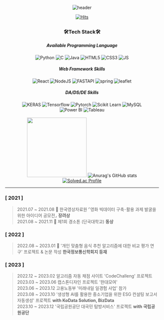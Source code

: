 <div align="center">
  
  ![header](https://capsule-render.vercel.app/api?type=waving&color=timeAuto&height=300&section=header&text=Min%20Gyu&fontSize=90)
  
  [![Hits](https://hits.seeyoufarm.com/api/count/incr/badge.svg?url=https%3A%2F%2Fgithub.com%2FWaRoong2&count_bg=%2327364B&title_bg=%235F7D82&icon=&icon_color=%23FFFFFF&title=hits&edge_flat=false)]([https://hits.seeyoufarm.com](https://github.com/parkmingue00))
  
  
  ##
  ### 🛠Tech Stack🛠
  ##### Available Programming Language
  ![Python](https://img.shields.io/badge/python-3670A0?style=for-the-badge&logo=python&logoColor=white)
  ![C](https://img.shields.io/badge/c-%2300599C.svg?style=for-the-badge&logo=c&logoColor=white)
  ![Java](https://img.shields.io/badge/java-%23ED8B00.svg?style=for-the-badge&logo=java&logoColor=white)
  ![HTML5](https://img.shields.io/badge/html5-%23E34F26.svg?style=for-the-badge&logo=html5&logoColor=white)
  ![CSS3](https://img.shields.io/badge/css3-%231572B6.svg?style=for-the-badge&logo=css3&logoColor=white)
  ![JS](https://img.shields.io/badge/JavaScript-F7DF1E.svg?style=for-the-badge&logo=javascript&logoColor=white)

  ##### Web Framework Skills
  ![React](https://img.shields.io/badge/react-blue.svg?style=for-the-badge&logo=react&logoColor=white)
  ![NodeJS](https://img.shields.io/badge/node.js-green.svg?style=for-the-badge&logo=node.js&logoColor=white)
  ![FASTAPI](https://img.shields.io/badge/fastapi-009688.svg?style=for-the-badge&logo=fastapi&logoColor=white)
  ![spring](https://img.shields.io/badge/spring-6DB33F.svg?style=for-the-badge&logo=spring&logoColor=white)
  ![leaflet](https://img.shields.io/badge/leaflet-199900.svg?style=for-the-badge&logo=leaflet&logoColor=white)

  ##### DA/DS/DE Skills
  ![KERAS](https://img.shields.io/badge/keras-red.svg?style=for-the-badge&logo=keras&logoColor=white)
  ![Tensorflow](https://img.shields.io/badge/tensorflow-FF6F00.svg?style=for-the-badge&logo=tensorflow&logoColor=white)
  ![Pytorch](https://img.shields.io/badge/pytorch-EE4C2C.svg?style=for-the-badge&logo=pytorch&logoColor=white)
  ![Scikit Learn](https://img.shields.io/badge/sckikitlearn-green.svg?style=for-the-badge&logo=scikit-learn&logoColor=white)
  ![MySQL](https://img.shields.io/badge/mysql-3670A0.svg?style=for-the-badge&logo=mysql&logoColor=white)
  <br/>
  ![Power BI](https://img.shields.io/badge/powerbi-yellow.svg?style=for-the-badge&logo=powerbi&logoColor=white)
  ![Tableau](https://img.shields.io/badge/tableau-blue.svg?style=for-the-badge&logo=tableau&logoColor=white)
  <br/><br/>
  <img src="https://github-readme-stats.vercel.app/api/top-langs/?username=parkm2ngyu00&layout=compact" height="195px">
  ![Anurag's GitHub stats](https://github-readme-stats.vercel.app/api?username=parkm2ngyu00&show_icons=true&theme=transparent)
  <br/>
  [![Solved.ac Profile](http://mazassumnida.wtf/api/v2/generate_badge?boj=parkm2ngyu00)](https://solved.ac/parkm2ngyu00/)
  
</div>

---  
### [ 2021 ]  
>2021.07 ~ 2021.08 🥉 한국영상자료원 ⌜영화 빅데이터 구축･활용 과제 발굴을 위한 아이디어 공모전⌟ **장려상**     
>2021.08 ~ 2021.11 🥉 제1회 경소톤 (단국대학교) **동상**  
### [ 2022 ]   
>2022.08 ~ 2023.01 📖 '개인 맞춤형 음식 추천 알고리즘에 대한 비교 평가 연구' 프로젝트 & 논문 작성 **한국정보통신학회지 등재**
### [ 2023 ]
>2022.12 ~ 2023.02 알고리즘 자동 채점 사이트 'CodeChalleng' 프로젝트   
>2023.03 ~ 2023.06 캡스톤디자인 프로젝트 '한대모여'   
>2023.06 ~ 2023.12 고용노동부 '미래내일 일경험 사업' 참가   
>2023.08 ~ 2023.10 '생성형 AI를 활용한 중소기업을 위한 ESG 컨설팅 보고서 자동생성' 프로젝트 **with KoData Solution, BizData**   
>2023.10 ~ 2023.12 '국립공원공단 대국민 탐방서비스' 프로젝트 **with 국립공원공단**

